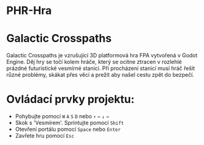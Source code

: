 # PHR-Hra

# Galactic Crosspaths

Galactic Crosspaths je vzrušující 3D platformová hra FPA vytvořená v Godot Engine. Děj hry se točí kolem hráče, který se ocitne ztracen v rozlehlé prázdné futuristické vesmírné stanici. Při procházení stanicí musí hráč řešit různé problémy, skákat přes věci a prežít aby našel cestu zpět do bezpečí.

# Ovládací prvky projektu:
- Pohybujte pomocí `W` `A` `S` `D` nebo `↑` `←` `↓` `→`
- Skok s 'Vesmírem'. Sprintujte pomocí `Shift`
- Otevření portálu pomocí `Space` nebo `Enter`
- Zavřete hru pomocí `Esc`
